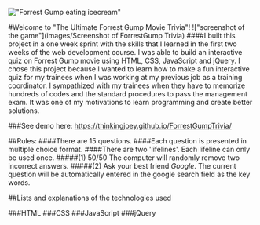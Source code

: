 <!-- 1.a description of your game ([Use Your Game's Name])
2.lists and explanations of the technologies used (Technologies),
3.the design approach taken (Design),
4.installation instructions (Get Started), and
5.unsolved problems and/or planned features (Next Steps). -->
!["Forrest Gump eating icecream"](http://forrestgump.com/wp-content/uploads/2014/12/forrest-gump1__140605215604.png) 

#Welcome to "The Ultimate Forrest Gump Movie Trivia"! 
!["screenshot of the game"](images/Screenshot of ForrestGump Trivia)
####I built this project in a one week sprint with the skills that I learned in the first two weeks of the web development course. I was able to build an interactive quiz on Forrest Gump movie using HTML, CSS, JavaScript and jQuery. I chose this project because I wanted to learn how to make a fun interactive quiz for my trainees when I was working at my previous job as a training coordinator. I sympathized with my trainees when they have to memorize hundreds of codes and the standard procedures to pass the management exam. It was one of my motivations to learn programming and create better solutions.

###See demo here: https://thinkingjoey.github.io/ForrestGumpTrivia/

##Rules:
####There are 15 questions.
####Each question is presented in multiple choice format.
####There are two 'lifelines'. Each lifeline can only be used once. 
#####(1) 50/50	The computer will randomly remove two incorrect answers.
#####(2) Ask your best friend *Google*. The current question will be automatically entered in the google search field as the key words.


##Lists and explanations of the technologies used 

###HTML
###CSS
###JavaScript
###jQuery

